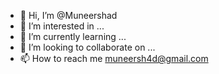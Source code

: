 - 👋 Hi, I’m @Muneershad
- 👀 I’m interested in ...
- 🌱 I’m currently learning ...
- 💞️ I’m looking to collaborate on ...
- 📫 How to reach me muneersh4d@gmail.com

<!---
Muneershad/Muneershad is a ✨ special ✨ repository because its `README.md` (this file) appears on your GitHub profile.
You can click the Preview link to take a look at your changes.
--->
